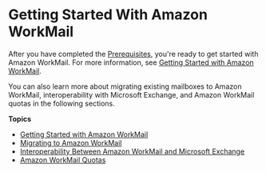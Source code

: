 # Getting Started With Amazon WorkMail<a name="getting_started"></a>

After you have completed the [Prerequisites](prereqs.md), you're ready to get started with Amazon WorkMail\. For more information, see [Getting Started with Amazon WorkMail](howto-start.md)\.

You can also learn more about migrating existing mailboxes to Amazon WorkMail, interoperability with Microsoft Exchange, and Amazon WorkMail quotas in the following sections\.

**Topics**
+ [Getting Started with Amazon WorkMail](howto-start.md)
+ [Migrating to Amazon WorkMail](migration_overview.md)
+ [Interoperability Between Amazon WorkMail and Microsoft Exchange](interoperability.md)
+ [Amazon WorkMail Quotas](workmail_limits.md)